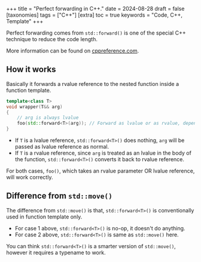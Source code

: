 +++
title = "Perfect forwarding in C++."
date = 2024-08-28
draft = false
[taxonomies]
  tags = ["C++"]
[extra]
  toc = true
	keywords = "Code, C++, Template"
+++

Perfect forwarding comes from `std::forward()` is one of the special C++ technique to reduce the code length.

More information can be found on [cppreference.com](https://en.cppreference.com/w/cpp/utility/forward).

## How it works

Basically it forwards a rvalue reference to the nested function inside a function template.

```cpp
template<class T>
void wrapper(T&& arg)
{
    // arg is always lvalue
    foo(std::forward<T>(arg)); // Forward as lvalue or as rvalue, depending on T
}
```

* If `T` is a lvalue reference, `std::forward<T>()` does nothing, `arg` will be passed as lvalue reference as normal.
* If `T` is a rvalue reference, since `arg` is treated as an lvalue in the body of the function, `std::forward<T>()` converts it back to rvalue reference.

For both cases, `foo()`, which takes an rvalue parameter OR lvalue reference, will work correctly.

## Difference from `std::move()`

The difference from `std::move()` is that, `std::forward<T>()` is conventionally used in function template only.

* For case 1 above, `std::forward<T>()` is no-op, it doesn't do anything.
* For case 2 above, `std::forward<T>()` is same as `std::move()` here.

You can think `std::forward<T>()` is a smarter version of `std::move()`, however it requires a typename to work.
